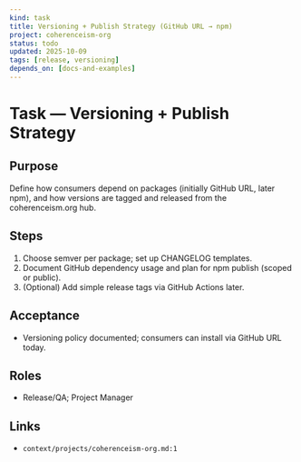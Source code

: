 ```yaml
---
kind: task
title: Versioning + Publish Strategy (GitHub URL → npm)
project: coherenceism-org
status: todo
updated: 2025-10-09
tags: [release, versioning]
depends_on: [docs-and-examples]
---
```


# Task — Versioning + Publish Strategy

## Purpose
Define how consumers depend on packages (initially GitHub URL, later npm), and how versions are tagged and released from the coherenceism.org hub.

## Steps
1) Choose semver per package; set up CHANGELOG templates.
2) Document GitHub dependency usage and plan for npm publish (scoped or public).
3) (Optional) Add simple release tags via GitHub Actions later.

## Acceptance
- Versioning policy documented; consumers can install via GitHub URL today.

## Roles
- Release/QA; Project Manager

## Links
- `context/projects/coherenceism-org.md:1`
